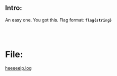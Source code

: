 ## Intro:
An easy one. You got this. Flag format: **`flag{string}`**

<br/><br/>

# File:
[heeeeelp.log](https://github.com/ChronosPK/Sibiu-Military-Cyber-Challenge/files/10694209/heeeeelp.log)

